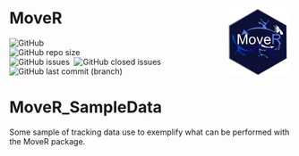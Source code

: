 
MoveR <img src="https://github.com/qpetitjean/MoveR/raw/MoveRV1/man/figures/hexsticker.png" height="120" align="right"/>
=========================================================

<!-- badges: start -->
<img alt="GitHub" src="https://img.shields.io/github/license/qpetitjean/MoveR_SampleData"><br />
<img alt="GitHub repo size" src="https://img.shields.io/github/repo-size/qpetitjean/MoveR_SampleData"><br />
<img alt="GitHub issues" src="https://img.shields.io/github/issues-raw/qpetitjean/MoveR_SampleData">&nbsp;
<img alt="GitHub closed issues" src="https://img.shields.io/github/issues-closed-raw/qpetitjean/MoveR_SampleData"><br />
<img alt="GitHub last commit (branch)" src="https://img.shields.io/github/last-commit/qpetitjean/MoveR_SampleData/main">
<!-- badges: end -->

# MoveR_SampleData
 Some sample of tracking data use to exemplify what can be performed with the MoveR package.
